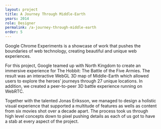 ```yaml
---
layout: project
title: A Journey Through Middle-Earth
years: 2014
role: Designer
permalink: /a-journey-through-middle-earth
order: 5
---
```

Google Chrome Experiments is a showcase of work that pushes the boundaries of web technology, creating beautiful and unique web experiences.

For this project, Google teamed up with North Kingdom to create an immersive experience for The Hobbit: The Battle of the Five Armies. The result was an interactive WebGL 3D map of Middle-Earth which allowed users to explore the heroes’ journeys through 27 unique locations. In addition, we created a peer-to-peer 3D battle experience running on WebRTC.

Together with the talented Jonas Eriksson, we managed to design a holistic visual experience that supported a multitude of features as wells as content from six movies shot over a decade apart. The process took us through high level concepts down to pixel pushing details as each of us got to have a stab at every aspect of the project.
